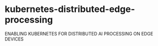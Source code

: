 # kubernetes-distributed-edge-processing
ENABLING KUBERNETES FOR DISTRIBUTED AI PROCESSING ON EDGE DEVICES
